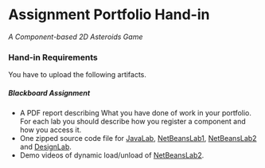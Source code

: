 # Assignment Portfolio Hand-in

_A Component-based 2D Asteroids Game_

### Hand-in Requirements

You have to upload the following artifacts.

##### Blackboard Assignment

- A PDF report describing What you have done of work in your portfolio. For each lab you
  should describe how you register a component and how you access it.
- One zipped source code file for [JavaLab](https://github.com/nymann/JavaLab), [NetBeansLab1](https://github.com/nymann/NetBeansLab1), [NetBeansLab2](https://github.com/nymann/NetBeansLab2) and [DesignLab](https://github.com/nymann/DesignLab1).
- Demo videos of dynamic load/unload of [NetBeansLab2](https://github.com/nymann/NetBeansLab2).
